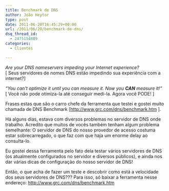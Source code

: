 ```yaml
---
title: Benchmark de DNS
author: João Heytor
type: post
date: 2011-06-20T16:45:29+00:00
url: /2011/06/20/benchmark-de-dns/
dsq_thread_id:
  - 2475154889
categories:
  - Clientes

---
```

<div>
  <p>
    <em>Are your DNS nameservers impeding your Internet experience?<br /> </em>[ Seus servidores de nomes DNS estão impedindo sua experiência com a internet?]
  </p>
  
  <p>
    <em>“You can&#8217;t optimize it until you can measure it. Now you <strong>CAN</strong> measure it!&#8221;</em><br /> [ Você não pode otimiza-la até conseguir medi-la. Agora você PODE! ]
  </p>
  
  <p>
    Frases estas que são o carro chefe da ferramenta que testei e gostei muito chamada de DNS Benchmark [<a href="http://www.grc.com/dns/benchmark.htm" target="_blank">http://www.grc.com/dns/benchmark.htm</a> ].
  </p>
  
  <p>
    Há alguns dias, estava com diversos problemas no servidor de DNS onde trabalho. Acredito que muitos de vocês também tenham algum problema semelhante: O servidor de DNS do nosso provedor de acesso costuma estar sobrecarregado, o que faz com que haja um enorme delay ao consulta-lo.
  </p>
  
  <p>
    Eu gostei dessa ferramenta pelo fato dela testar vários servidores de DNS (os atualmente configurados no servidor e diversos públicos), e ainda nos dar várias dicas de configuração do nosso servidor de DNS!
  </p>
  
  <p>
    Então, o que acha de fazer um teste e descobrir como está a velocidade dos seus servidores de DNS??? Para isso, só baixar a ferramenta nesse endereço: <a href="http://www.grc.com/dns/benchmark.htm" target="_blank">http://www.grc.com/dns/benchmark.htm</a>
  </p>
</div>
